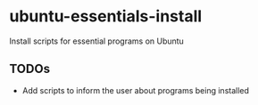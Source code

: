 # ubuntu-essentials-install

Install scripts for essential programs on Ubuntu

## TODOs

- Add scripts to inform the user about programs being installed
